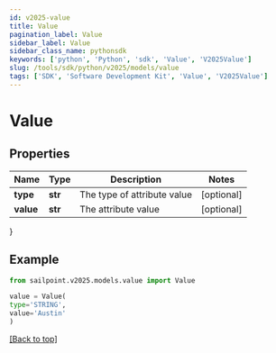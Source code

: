 ```yaml
---
id: v2025-value
title: Value
pagination_label: Value
sidebar_label: Value
sidebar_class_name: pythonsdk
keywords: ['python', 'Python', 'sdk', 'Value', 'V2025Value']
slug: /tools/sdk/python/v2025/models/value
tags: ['SDK', 'Software Development Kit', 'Value', 'V2025Value']
---
```


# Value

## Properties

| Name      | Type    | Description                 | Notes      |
| --------- | ------- | --------------------------- | ---------- |
| **type**  | **str** | The type of attribute value | [optional] |
| **value** | **str** | The attribute value         | [optional] |

}

## Example

```python
from sailpoint.v2025.models.value import Value

value = Value(
type='STRING',
value='Austin'
)

```

[[Back to top]](#)
